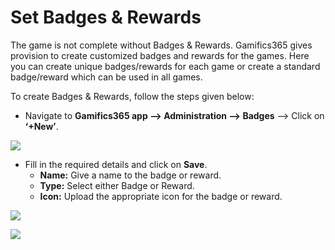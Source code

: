 # Set Badges & Rewards

The game is not complete without Badges & Rewards. Gamifics365 gives provision to create customized badges and rewards for the games. Here you can create unique badges/rewards for each game or create a standard badge/reward which can be used in all games.

To create Badges & Rewards, follow the steps given below:

* Navigate to **Gamifics365 app --> Administration --> Badges** --> Click on **‘+New’**.

![](../../.gitbook/assets/Badges\_1.png)

* Fill in the required details and click on **Save**.
  * **Name:** Give a name to the badge or reward.
  * **Type:** Select either Badge or Reward.
  * **Icon:** Upload the appropriate icon for the badge or reward.

![](<../../.gitbook/assets/Badges\_2 (1).png>)

![](../../.gitbook/assets/Badges\_3.png)

